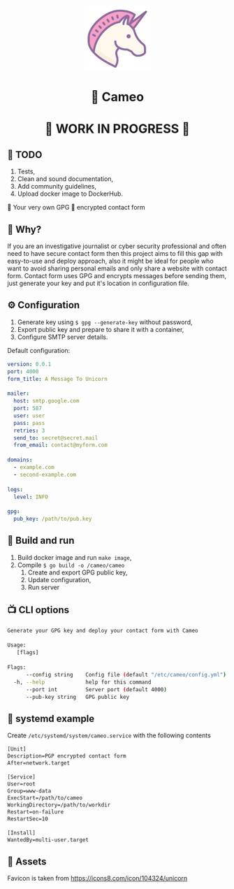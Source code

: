 <p align="center">
    <img width="150" height="150" alt="Cameo" src="https://raw.githubusercontent.com/imanhodjaev/cameo/master/assets/unicorn.png"/>
</p>

<h1 align="center" style="text-align: center">🎎 Cameo</h1>
<h1 align="center" style="text-align: center">🚧 WORK IN PROGRESS 🚧</h1>

## 💊 TODO

1. Tests,
2. Clean and sound documentation,
3. Add community guidelines,
4. Upload docker image to DockerHub.

🦄 Your very own GPG 🔐 encrypted contact form

## 🧐 Why?

If you are an investigative journalist or cyber security professional and often need to have secure contact form
then this project aims to fill this gap with easy-to-use and deploy approach, also it might be ideal for people
who want to avoid sharing personal emails and only share a website with contact form.
Contact form uses GPG and encrypts messages before sending them, just generate your key and put
it's location in configuration file.

## ⚙️ Configuration

1. Generate key using `$ gpg --generate-key` without password,
2. Export public key and prepare to share it with a container,
3. Configure SMTP server details.

Default configuration:

```yaml
version: 0.0.1
port: 4000
form_title: A Message To Unicorn

mailer:
  host: smtp.google.com
  port: 587
  user: user
  pass: pass
  retries: 3
  send_to: secret@secret.mail
  from_email: contact@myform.com

domains:
  - example.com
  - second-example.com

logs:
  level: INFO

gpg:
  pub_key: /path/to/pub.key
```

## 🔧 Build and run

1. Build docker image and run `make image`,
2. Compile `$ go build -o /cameo/cameo`
    1. Create and export GPG public key, 
    2. Update configuration,
    3. Run server

## 📺 CLI options

```sh
Generate your GPG key and deploy your contact form with Cameo

Usage:
   [flags]

Flags:
      --config string    Config file (default "/etc/cameo/config.yml")
  -h, --help             help for this command
      --port int         Server port (default 4000)
      --pub-key string   GPG public key
```

## 🤔 systemd example
Create `/etc/systemd/system/cameo.service` with the following contents

```unit file (systemd)
[Unit]
Description=PGP encrypted contact form
After=network.target

[Service]
User=root
Group=www-data
ExecStart=/path/to/cameo
WorkingDirectory=/path/to/workdir
Restart=on-failure
RestartSec=10

[Install]
WantedBy=multi-user.target
```

## 💄 Assets

Favicon is taken from https://icons8.com/icon/104324/unicorn
